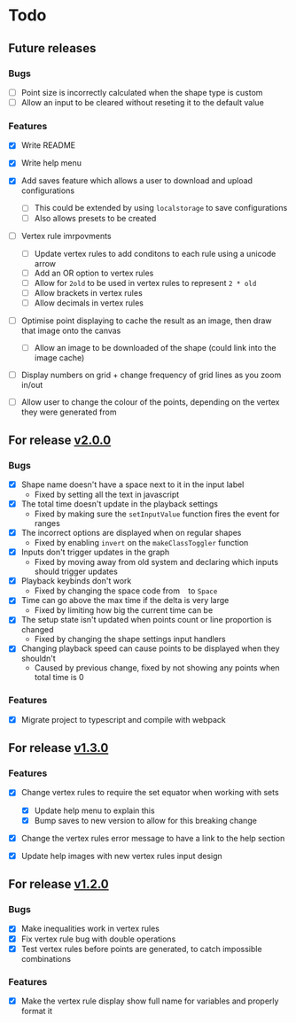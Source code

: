 # Todo


## Future releases

### Bugs

- [ ] Point size is incorrectly calculated when the shape type is custom
- [ ] Allow an input to be cleared without reseting it to the default value

### Features

- [x] Write README
- [x] Write help menu
- [x] Add saves feature which allows a user to download and upload configurations
  - [ ] This could be extended by using `localstorage` to save configurations
  - [ ] Also allows presets to be created
- [ ] Vertex rule imrpovments
  - [ ] Update vertex rules to add conditons to each rule using a unicode arrow
  - [ ] Add an OR option to vertex rules
  - [ ] Allow for `2old` to be used in vertex rules to represent `2 * old`
  - [ ] Allow brackets in vertex rules
  - [ ] Allow decimals in vertex rules
- [ ] Optimise point displaying to cache the result as an image, then draw that image onto the canvas
  - [ ] Allow an image to be downloaded of the shape (could link into the image cache)
- [ ] Display numbers on grid + change frequency of grid lines as you zoom in/out
- [ ] Allow user to change the colour of the points, depending on the vertex they were generated from


## For release [v2.0.0](https://github.com/danielhoward-me/chaos/blob/main/CHANGELOG.md#v200)

### Bugs

- [x] Shape name doesn't have a space next to it in the input label
  - Fixed by setting all the text in javascript
- [x] The total time doesn't update in the playback settings
  - Fixed by making sure the `setInputValue` function fires the event for ranges
- [x] The incorrect options are displayed when on regular shapes
  - Fixed by enabling `invert` on the `makeClassToggler` function
- [x] Inputs don't trigger updates in the graph
  - Fixed by moving away from old system and declaring which inputs should trigger updates
- [x] Playback keybinds don't work
  - Fixed by changing the space code from ` ` to `Space`
- [x] Time can go above the max time if the delta is very large
  - Fixed by limiting how big the current time can be
- [x] The setup state isn't updated when points count or line proportion is changed
  - Fixed by changing the shape settings input handlers
- [x] Changing playback speed can cause points to be displayed when they shouldn't
  - Caused by previous change, fixed by not showing any points when total time is 0

### Features

- [x] Migrate project to typescript and compile with webpack


## For release [v1.3.0](https://github.com/danielhoward-me/chaos/blob/main/CHANGELOG.md#v130)

### Features

- [x] Change vertex rules to require the set equator when working with sets
  - [x] Update help menu to explain this
  - [x] Bump saves to new version to allow for this breaking change
- [x] Change the vertex rules error message to have a link to the help section
- [x] Update help images with new vertex rules input design


## For release [v1.2.0](https://github.com/danielhoward-me/chaos/blob/main/CHANGELOG.md#v120)

### Bugs

- [x] Make inequalities work in vertex rules
- [x] Fix vertex rule bug with double operations
- [x] Test vertex rules before points are generated, to catch impossible combinations

### Features

- [x] Make the vertex rule display show full name for variables and properly format it
